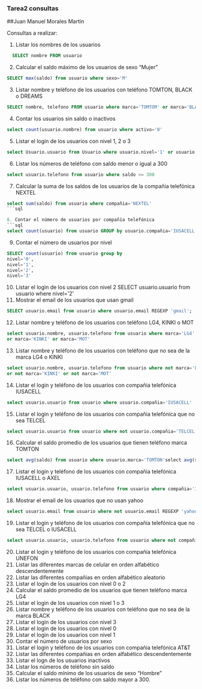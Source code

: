 ### Tarea2 consultas
##Juan Manuel Morales Martín

Consultas a realizar:

1. Listar los nombres de los usuarios
```sql
  SELECT nombre FROM usuario
```
2. Calcular el saldo máximo de los usuarios de sexo “Mujer”
```sql
SELECT max(saldo) from usuario where sexo='M'
```
3. Listar nombre y teléfono de los usuarios con teléfono TOMTON, BLACK o DREAMS
```sql
SELECT nombre, telefono FROM usuario where marca='TOMTOM' or marca='BLACK' or marca='DREAMS'
```
4. Contar los usuarios sin saldo o inactivos
```sql
select count(usuario.nombre) from usuario where activo='0'
```
5. Listar el login de los usuarios con nivel 1, 2 o 3
```sql
select Usuario.usuario from Usuario where usuario.nivel='1' or usuario.nivel='2' or usuario.nivel='3'
```
6. Listar los números de teléfono con saldo menor o igual a 300
```sql
select usuario.telefono from usuario where saldo <= 300
```
7. Calcular la suma de los saldos de los usuarios de la compañia telefónica NEXTEL
```sql
select sum(saldo) from usuario where compañia='NEXTEL'
```sql

8. Contar el número de usuarios por compañía telefónica
```sql
select count(usuario) from usuario GROUP by usuario.compañia='IUSACELL', usuario.compañia='MOVISTAR',usuario.compañia='TELCEL' ,usuario.compañia='UNEFON',usuario.compañia='AXEL',usuario.compañia='AT&T'
```
9. Contar el número de usuarios por nivel
```sql
SELECT count(usuario) from usuario group by 
nivel='0', 
nivel='1', 
nivel='2',
nivel='3'
```
10. Listar el login de los usuarios con nivel 2
SELECT usuario.usuario from usuario where nivel='2'
11. Mostrar el email de los usuarios que usan gmail
```sql
SELECT usuario.email from usuario where usuario.email REGEXP 'gmail';
```
12. Listar nombre y teléfono de los usuarios con teléfono LG4, KINKI o MOT
```sql
select usuario.nombre, usuario.telefono from usuario where marca='LG4'
or marca='KINKI' or marca='MOT'
```
13. Listar nombre y teléfono de los usuarios con teléfono que no sea de la marca LG4 o KINKI
```sql
select usuario.nombre, usuario.telefono from usuario where not marca='LG4'
or not marca='KINKI' or not marca='MOT'
```
14. Listar el login y teléfono de los usuarios con compañia telefónica IUSACELL
```sql
select usuario.usuario from usuario where usuario.compañia='IUSACELL'
```
15. Listar el login y teléfono de los usuarios con compañia telefónica que no sea TELCEL
```sql
select usuario.usuario from usuario where not usuario.compañia='TELCEL'
```
16. Calcular el saldo promedio de los usuarios que tienen teléfono marca TOMTON
```sql
select avg(saldo) from usuario where usuario.marca='TOMTON'select avg(saldo) from usuario where usuario.marca='TOMTON'
```
17. Listar el login y teléfono de los usuarios con compañia telefónica IUSACELL o AXEL
```SQL
select usuario.usuario, usuario.telefono from usuario where compañia='IUSACELL' or compañia='AXEL'
```
18. Mostrar el email de los usuarios que no usan yahoo
```sql
select usuario.email from usuario where not usuario.email REGEXP 'yahoo'
```
19. Listar el login y teléfono de los usuarios con compañia telefónica que no sea TELCEL o IUSACELL
```SQL
select usuario.usuario, usuario.telefono from usuario where not compañia='IUSACELL' or not compañia='TELCEL'
```
20. Listar el login y teléfono de los usuarios con compañia telefónica UNEFON
21. Listar las diferentes marcas de celular en orden alfabético descendentemente
22. Listar las diferentes compañias en orden alfabético aleatorio
23. Listar el login de los usuarios con nivel 0 o 2
24. Calcular el saldo promedio de los usuarios que tienen teléfono marca LG4
25. Listar el login de los usuarios con nivel 1 o 3
26. Listar nombre y teléfono de los usuarios con teléfono que no sea de la marca BLACK
27. Listar el login de los usuarios con nivel 3
28. Listar el login de los usuarios con nivel 0
29. Listar el login de los usuarios con nivel 1
31. Contar el número de usuarios por sexo
32. Listar el login y teléfono de los usuarios con compañia telefónica AT&T
33. Listar las diferentes compañias en orden alfabético descendentemente
34. Listar el logn de los usuarios inactivos
35. Listar los números de teléfono sin saldo
36. Calcular el saldo mínimo de los usuarios de sexo “Hombre”
37. Listar los números de teléfono con saldo mayor a 300.
